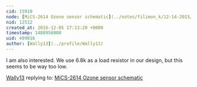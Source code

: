 ```yaml
---
cid: 15910
node: [MiCS-2614 Ozone sensor schematic](../notes/filimon_k/12-14-2015/mics-2614-ozone-sensor-schematic)
nid: 12512
created_at: 2016-12-05 17:13:20 +0000
timestamp: 1480958000
uid: 499016
author: [Wally13](../profile/Wally13)
---
```


I am also interested. We use 6.8k as a load resistor in our design, but this seems to be way too low.

[Wally13](../profile/Wally13) replying to: [MiCS-2614 Ozone sensor schematic](../notes/filimon_k/12-14-2015/mics-2614-ozone-sensor-schematic)

